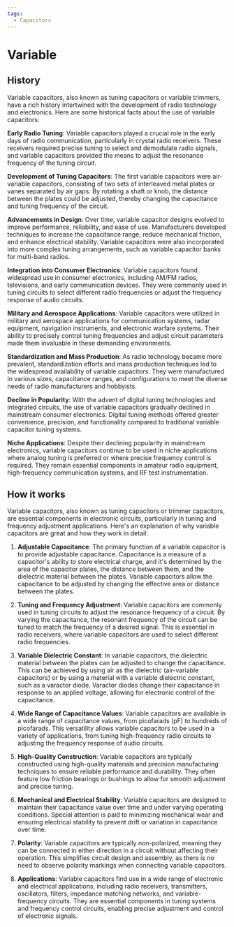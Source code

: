 ```yaml
---
tags:
  - Capacitors
---
```


<head>
    <meta charset="UTF-8">
    <meta name="viewport" content="width=device-width, initial-scale=1.0">
    <meta name="description" content="Welcome to ac-electricity! Here you will learn more about electricity, the different components used to make an electrical circuit as well as their features and use cases.">
    <meta name="keywords" content="alexis carbillet, carbillet, electricity, capacitors, conductors, diodes, electronic, energy source, hardware, home appliances, inductors, insulators, resistors, semi-conductors">
    <meta name="author" content="Alexis Carbillet ">
</head>

# Variable

## History

Variable capacitors, also known as tuning capacitors or variable trimmers, have a rich history intertwined with the development of radio technology and electronics. Here are some historical facts about the use of variable capacitors:

**Early Radio Tuning**: Variable capacitors played a crucial role in the early days of radio communication, particularly in crystal radio receivers. These receivers required precise tuning to select and demodulate radio signals, and variable capacitors provided the means to adjust the resonance frequency of the tuning circuit.

**Development of Tuning Capacitors**: The first variable capacitors were air-variable capacitors, consisting of two sets of interleaved metal plates or vanes separated by air gaps. By rotating a shaft or knob, the distance between the plates could be adjusted, thereby changing the capacitance and tuning frequency of the circuit.

**Advancements in Design**: Over time, variable capacitor designs evolved to improve performance, reliability, and ease of use. Manufacturers developed techniques to increase the capacitance range, reduce mechanical friction, and enhance electrical stability. Variable capacitors were also incorporated into more complex tuning arrangements, such as variable capacitor banks for multi-band radios.

**Integration into Consumer Electronics**: Variable capacitors found widespread use in consumer electronics, including AM/FM radios, televisions, and early communication devices. They were commonly used in tuning circuits to select different radio frequencies or adjust the frequency response of audio circuits.

**Military and Aerospace Applications**: Variable capacitors were utilized in military and aerospace applications for communication systems, radar equipment, navigation instruments, and electronic warfare systems. Their ability to precisely control tuning frequencies and adjust circuit parameters made them invaluable in these demanding environments.

**Standardization and Mass Production**: As radio technology became more prevalent, standardization efforts and mass production techniques led to the widespread availability of variable capacitors. They were manufactured in various sizes, capacitance ranges, and configurations to meet the diverse needs of radio manufacturers and hobbyists.

**Decline in Popularity**: With the advent of digital tuning technologies and integrated circuits, the use of variable capacitors gradually declined in mainstream consumer electronics. Digital tuning methods offered greater convenience, precision, and functionality compared to traditional variable capacitor tuning systems.

**Niche Applications**: Despite their declining popularity in mainstream electronics, variable capacitors continue to be used in niche applications where analog tuning is preferred or where precise frequency control is required. They remain essential components in amateur radio equipment, high-frequency communication systems, and RF test instrumentation.

## How it works

Variable capacitors, also known as tuning capacitors or trimmer capacitors, are essential components in electronic circuits, particularly in tuning and frequency adjustment applications. Here's an explanation of why variable capacitors are great and how they work in detail:

1. **Adjustable Capacitance**: The primary function of a variable capacitor is to provide adjustable capacitance. Capacitance is a measure of a capacitor's ability to store electrical charge, and it's determined by the area of the capacitor plates, the distance between them, and the dielectric material between the plates. Variable capacitors allow the capacitance to be adjusted by changing the effective area or distance between the plates.

2. **Tuning and Frequency Adjustment**: Variable capacitors are commonly used in tuning circuits to adjust the resonance frequency of a circuit. By varying the capacitance, the resonant frequency of the circuit can be tuned to match the frequency of a desired signal. This is essential in radio receivers, where variable capacitors are used to select different radio frequencies.

3. **Variable Dielectric Constant**: In variable capacitors, the dielectric material between the plates can be adjusted to change the capacitance. This can be achieved by using air as the dielectric (air-variable capacitors) or by using a material with a variable dielectric constant, such as a varactor diode. Varactor diodes change their capacitance in response to an applied voltage, allowing for electronic control of the capacitance.

4. **Wide Range of Capacitance Values**: Variable capacitors are available in a wide range of capacitance values, from picofarads (pF) to hundreds of picofarads. This versatility allows variable capacitors to be used in a variety of applications, from tuning high-frequency radio circuits to adjusting the frequency response of audio circuits.

5. **High-Quality Construction**: Variable capacitors are typically constructed using high-quality materials and precision manufacturing techniques to ensure reliable performance and durability. They often feature low friction bearings or bushings to allow for smooth adjustment and precise tuning.

6. **Mechanical and Electrical Stability**: Variable capacitors are designed to maintain their capacitance value over time and under varying operating conditions. Special attention is paid to minimizing mechanical wear and ensuring electrical stability to prevent drift or variation in capacitance over time.

7. **Polarity**: Variable capacitors are typically non-polarized, meaning they can be connected in either direction in a circuit without affecting their operation. This simplifies circuit design and assembly, as there is no need to observe polarity markings when connecting variable capacitors.

8. **Applications**: Variable capacitors find use in a wide range of electronic and electrical applications, including radio receivers, transmitters, oscillators, filters, impedance matching networks, and variable-frequency circuits. They are essential components in tuning systems and frequency control circuits, enabling precise adjustment and control of electronic signals.
